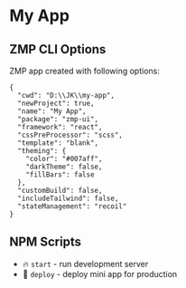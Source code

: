 # My App

## ZMP CLI Options

ZMP app created with following options:

```
{
  "cwd": "D:\\JK\\my-app",
  "newProject": true,
  "name": "My App",
  "package": "zmp-ui",
  "framework": "react",
  "cssPreProcessor": "scss",
  "template": "blank",
  "theming": {
    "color": "#007aff",
    "darkTheme": false,
    "fillBars": false
  },
  "customBuild": false,
  "includeTailwind": false,
  "stateManagement": "recoil"
}
```

## NPM Scripts

* 🔥 `start` - run development server
* 🙏 `deploy` - deploy mini app for production